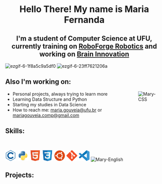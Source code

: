 
<h1 align="center">Hello There! My name is Maria Fernanda</h1>

<h2 align="center">I'm a student of Computer Science at UFU, currently training on <a href="https://roboforgeufu.github.io/">RoboForge Robotics</a> 
and working on <a href="https://inovacaobrain.com.br/">Brain Innovation</a></h2>

![ezgif-6-1f8a5c9a5df0](https://user-images.githubusercontent.com/57708477/138342949-17130cae-1df3-47e2-8e65-7c318ce2d0c8.gif)
![ezgif-6-23ff7621206a](https://user-images.githubusercontent.com/57708477/138342935-12d92c3a-7cf2-4ecc-91fa-2a627e7c2d18.gif)

## Also I'm working on:
<img align="right" alt="Mary-CSS" height="90" width="80" src="https://user-images.githubusercontent.com/57708477/130838973-baf70203-a938-49f7-88ba-93893839e216.png">

- Personal projects, always trying to learn more
- Learning Data Structure and Python
- Starting my studies in Data Science
- How to reach me: maria.gouveia@ufu.br or mariagouveia.comp@gmail.com

  
 ## Skills:

 
 <div style="display: inline_block"><br> 
 <p align = "left">
  <img alt="Mary-C" height="35" width="35" src="https://github.com/devicons/devicon/blob/master/icons/c/c-line.svg">  
  <img alt="Mary-Python" height="35" width="35" src="https://github.com/devicons/devicon/blob/master/icons/python/python-original.svg">
  <img alt="Mary-HTML" height="35" width="35" src="https://github.com/devicons/devicon/blob/master/icons/html5/html5-original.svg">
  <img alt="Mary-CSS" height="35" width="35" src="https://github.com/devicons/devicon/blob/master/icons/css3/css3-original.svg">
  
  <img alt="Mary-Ubuntu" height="35" width="35" src="https://github.com/devicons/devicon/blob/master/icons/ubuntu/ubuntu-plain.svg">
  <img alt="Mary-Git" height="35" width="35" src="https://github.com/devicons/devicon/blob/master/icons/git/git-original.svg">
  <img alt="Mary-Vscode" height="35" width="35" src="https://github.com/devicons/devicon/blob/master/icons/vscode/vscode-original.svg">
  
  <img  alt="Mary-English" height="35" width="35" src="https://user-images.githubusercontent.com/57708477/130839211-2107f09f-56b6-4e56-9d41-5533930befed.png">
  </p>

## Projects:

</div>
